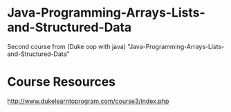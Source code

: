# Java-Programming-Arrays-Lists-and-Structured-Data
Second course from (Duke oop with java) "Java-Programming-Arrays-Lists-and-Structured-Data"

# Course Resources

http://www.dukelearntoprogram.com/course3/index.php

